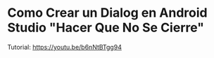 # Como Crear un Dialog en Android Studio "Hacer Que No Se Cierre" 
Tutorial: https://youtu.be/b6nNtBTgg94 
